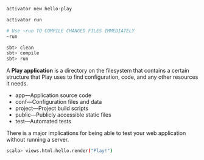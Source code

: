 

```bash
activator new hello-play

activator run

# Use ~run TO COMPILE CHANGED FILES IMMEDIATELY
~run

sbt> clean
sbt> compile
sbt> run
```

A **Play application** is a directory on the filesystem that contains a certain structure that Play uses to find configuration, code, and any other resources it needs.
* app—Application source code
* conf—Configuration files and data
* project—Project build scripts
* public—Publicly accessible static files
* test—Automated tests



There is a major implications for being able to test your web application without running a server.
```bash
scala> views.html.hello.render("Play!")

```